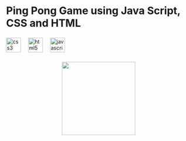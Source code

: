 <h1 align="left">Ping Pong Game using Java Script, CSS and HTML</h1>

###

<div align="left">
  <img src="https://cdn.jsdelivr.net/gh/devicons/devicon/icons/css3/css3-original.svg" height="40" alt="css3 logo"  />
  <img width="12" />
  <img src="https://cdn.jsdelivr.net/gh/devicons/devicon/icons/html5/html5-original.svg" height="40" alt="html5 logo"  />
  <img width="12" />
  <img src="https://cdn.jsdelivr.net/gh/devicons/devicon/icons/javascript/javascript-original.svg" height="40" alt="javascript logo"  />
</div>

###

<p align="left"></p>

###

<div align="center">
  <img height="200" src="https://github.com/user-attachments/assets/461dee60-271e-437c-889b-f37b3c44c986"  />
</div>

###
